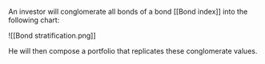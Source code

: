 An investor will conglomerate all bonds of a bond [[Bond index]] into the following chart:

![[Bond stratification.png]]

He will then compose a portfolio that replicates these conglomerate values.